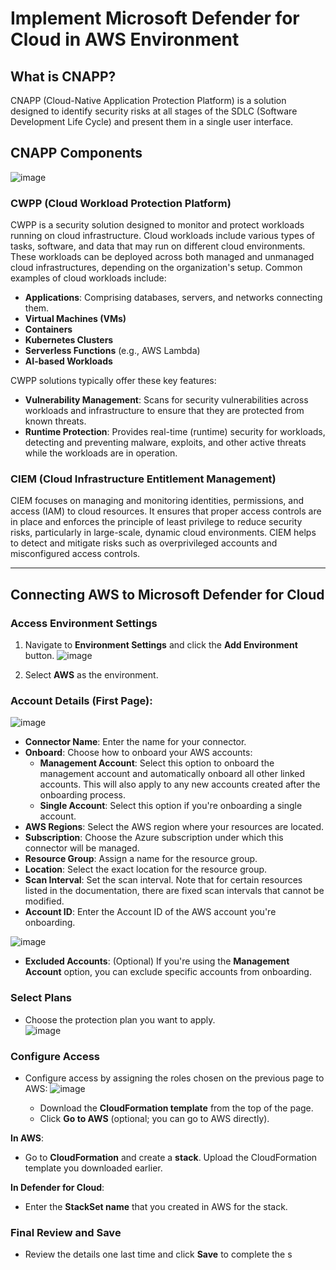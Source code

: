# Implement Microsoft Defender for Cloud in AWS Environment

## What is CNAPP?
CNAPP (Cloud-Native Application Protection Platform) is a solution designed to identify security risks at all stages of the SDLC (Software Development Life Cycle) and present them in a single user interface.

## CNAPP Components

![image](https://github.com/user-attachments/assets/59c3c9a9-d858-4748-8fdf-1d5ad63fdb86)

### CWPP (Cloud Workload Protection Platform)
CWPP is a security solution designed to monitor and protect workloads running on cloud infrastructure. Cloud workloads include various types of tasks, software, and data that may run on different cloud environments. These workloads can be deployed across both managed and unmanaged cloud infrastructures, depending on the organization's setup. Common examples of cloud workloads include:
- **Applications**: Comprising databases, servers, and networks connecting them.
- **Virtual Machines (VMs)**
- **Containers**
- **Kubernetes Clusters**
- **Serverless Functions** (e.g., AWS Lambda)
- **AI-based Workloads**

CWPP solutions typically offer these key features:
- **Vulnerability Management**: Scans for security vulnerabilities across workloads and infrastructure to ensure that they are protected from known threats.
- **Runtime Protection**: Provides real-time (runtime) security for workloads, detecting and preventing malware, exploits, and other active threats while the workloads are in operation.

### CIEM (Cloud Infrastructure Entitlement Management)
CIEM focuses on managing and monitoring identities, permissions, and access (IAM) to cloud resources. It ensures that proper access controls are in place and enforces the principle of least privilege to reduce security risks, particularly in large-scale, dynamic cloud environments. CIEM helps to detect and mitigate risks such as overprivileged accounts and misconfigured access controls.

---

## Connecting AWS to Microsoft Defender for Cloud

### Access Environment Settings
1. Navigate to **Environment Settings** and click the **Add Environment** button.
![image](https://github.com/user-attachments/assets/c7b73571-8946-4513-99ab-39df93548ded)

2. Select **AWS** as the environment.

### Account Details (First Page):
![image](https://github.com/user-attachments/assets/91d58fcd-f948-40d1-bc3f-c8b6797a39dd)

- **Connector Name**: Enter the name for your connector.
- **Onboard**: Choose how to onboard your AWS accounts:
  - **Management Account**: Select this option to onboard the management account and automatically onboard all other linked accounts. This will also apply to any new accounts created after the onboarding process.
  - **Single Account**: Select this option if you're onboarding a single account.
- **AWS Regions**: Select the AWS region where your resources are located.
- **Subscription**: Choose the Azure subscription under which this connector will be managed.
- **Resource Group**: Assign a name for the resource group.
- **Location**: Select the exact location for the resource group.
- **Scan Interval**: Set the scan interval. Note that for certain resources listed in the documentation, there are fixed scan intervals that cannot be modified.
- **Account ID**: Enter the Account ID of the AWS account you're onboarding.

![image](https://github.com/user-attachments/assets/9469594b-34f3-4f8e-81f7-708ae913184e)

- **Excluded Accounts**: (Optional) If you're using the **Management Account** option, you can exclude specific accounts from onboarding.

### Select Plans
- Choose the protection plan you want to apply.  
![image](https://github.com/user-attachments/assets/e8bc3776-076e-4a52-aa11-cfa68f52d19b)


### Configure Access
- Configure access by assigning the roles chosen on the previous page to AWS:
![image](https://github.com/user-attachments/assets/ef3a501d-7414-4c36-a7e1-0bbfd7e4ca2c)

  - Download the **CloudFormation template** from the top of the page.
  - Click **Go to AWS** (optional; you can go to AWS directly).

**In AWS**:
- Go to **CloudFormation** and create a **stack**. Upload the CloudFormation template you downloaded earlier.

**In Defender for Cloud**:
- Enter the **StackSet name** that you created in AWS for the stack.

### Final Review and Save
- Review the details one last time and click **Save** to complete the s
